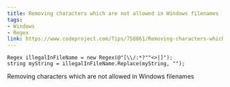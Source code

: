 ```yaml
---
title: Removing characters which are not allowed in Windows filenames
tags: 
- Windows
- Regex
link: https://www.codeproject.com/Tips/758861/Removing-characters-which-are-not-allowed-in-Windo
---
```

```
Regex illegalInFileName = new Regex(@"[\\/:*?""<>|]");
string myString = illegalInFileName.Replace(myString, "");
```
Removing characters which are not allowed in Windows filenames

